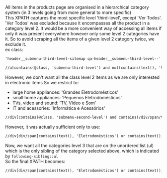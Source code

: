 All items in the products page are organised in a hierarchical category system
(in 3 levels going from more general to more specific)  
This XPATH captures the most specific level 'third-level', except 'Ver Todos'.
'Ver Todos' was excluded because it encompasses all the product in a category level 2.
It would be a more convenient way of accessing all items if only it was present everywhere
however only some level 2 categories have it. So to avoid scraping all the items of a given
level 2 category twice, we exclude it.  
ex class: 
```html
'header__submenu-third-level-sitemap qa-header__submenu-third-level--'
```
```html
//a[contains(@class, 'submenu-third-level') and not(contains(text(), 'Ver Todos'))]
```

However, we don't want all the class level 2 items as we are only interested in electronic items
So we restrict to:
* large home appliances: 'Grandes Eletrodomésticos'
* small home appliances: 'Pequenos Eletrodomésticos'
* TVs, video and sound: 'TV, Vídeo e Som'
* IT and acessories: 'Informática e Acessórios'  
```html
//div[contains(@class, 'submenu-second-level') and contains(/div/span/text(), 'Eletrodomésticos')]  
```
However, it was actually sufficient only to use:
```html
//div[div/span[contains(text(), 'Eletrodomésticos') or contains(text(), 'TV, Vídeo e Som') or contains(text(), 'Informática e Acessórios')]]
```

Now, we want all the categories level 3 that are on the unordered list (ul) which is the
only sibling of the category selected above, which is indicated by `following-sibling::ul`  
So the final XPATH becomes:
```html
//div[div/span[contains(text(), 'Eletrodomésticos') or contains(text(), 'TV, Vídeo e Som') or contains(text(), 'Informática e Acessórios')]]//following-sibling::ul//a[contains(@class, 'submenu-third-level') and not(contains(text(), 'Ver Todos')) and not(contains(text(), 'Ajuda-me a escolher'))]
```